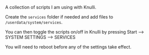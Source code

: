 A collection of scripts I am using with Knulli.

Create the `services` folder if needed and add files to `/userdata/system/services`.

You can then toggle the scripts on/off in Knulli by pressing Start --> SYSTEM SETTINGS --> SERVICES

You will need to reboot before any of the settings take effect.
